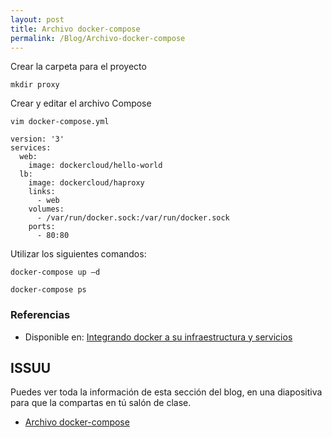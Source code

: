 ```yaml
---
layout: post
title: Archivo docker-compose
permalink: /Blog/Archivo-docker-compose
---
```

Crear la carpeta para el proyecto

```
mkdir proxy
```

Crear y editar el archivo Compose

```
vim docker-compose.yml
```

```
version: '3'
services:
  web:
    image: dockercloud/hello-world
  lb:
    image: dockercloud/haproxy
    links:
      - web
    volumes:
      - /var/run/docker.sock:/var/run/docker.sock
    ports:
      - 80:80
```

Utilizar los siguientes comandos:

```
docker-compose up –d
```

```
docker-compose ps
```

### Referencias

* Disponible en: [Integrando docker a su infraestructura y servicios](https://mmorejon.io/curso/integrando-docker-a-su-infaestructura-y-servicios)

## ISSUU

Puedes ver toda la información de esta sección del blog, en una diapositiva para que la compartas en tú salón de clase.

* [Archivo docker-compose](https://issuu.com/johanse/docs/seccion-12-archivo-docker-compose.pptx)
